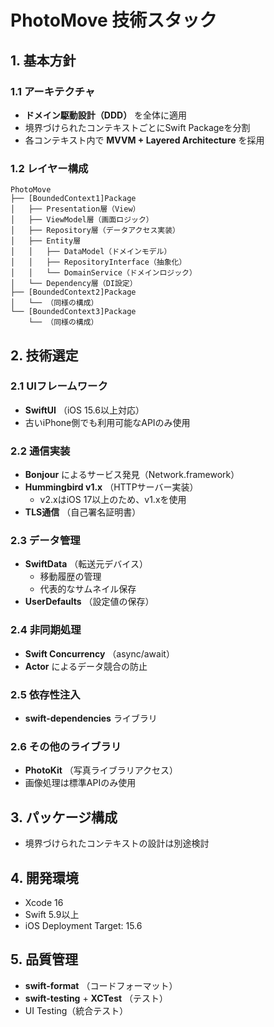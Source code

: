 # PhotoMove 技術スタック

## 1. 基本方針

### 1.1 アーキテクチャ
- **ドメイン駆動設計（DDD）** を全体に適用
- 境界づけられたコンテキストごとにSwift Packageを分割
- 各コンテキスト内で **MVVM + Layered Architecture** を採用

### 1.2 レイヤー構成
```
PhotoMove
├── [BoundedContext1]Package
│   ├── Presentation層（View）
│   ├── ViewModel層（画面ロジック）
│   ├── Repository層（データアクセス実装）
│   ├── Entity層
│   │   ├── DataModel（ドメインモデル）
│   │   ├── RepositoryInterface（抽象化）
│   │   └── DomainService（ドメインロジック）
│   └── Dependency層（DI設定）
├── [BoundedContext2]Package
│   └── （同様の構成）
└── [BoundedContext3]Package
    └── （同様の構成）
```

## 2. 技術選定

### 2.1 UIフレームワーク
- **SwiftUI** （iOS 15.6以上対応）
- 古いiPhone側でも利用可能なAPIのみ使用

### 2.2 通信実装
- **Bonjour** によるサービス発見（Network.framework）
- **Hummingbird v1.x** （HTTPサーバー実装）
  - v2.xはiOS 17以上のため、v1.xを使用
- **TLS通信** （自己署名証明書）

### 2.3 データ管理
- **SwiftData** （転送元デバイス）
  - 移動履歴の管理
  - 代表的なサムネイル保存
- **UserDefaults** （設定値の保存）

### 2.4 非同期処理
- **Swift Concurrency** （async/await）
- **Actor** によるデータ競合の防止

### 2.5 依存性注入
- **swift-dependencies** ライブラリ

### 2.6 その他のライブラリ
- **PhotoKit** （写真ライブラリアクセス）
- 画像処理は標準APIのみ使用

## 3. パッケージ構成

- 境界づけられたコンテキストの設計は別途検討

## 4. 開発環境
- Xcode 16
- Swift 5.9以上
- iOS Deployment Target: 15.6

## 5. 品質管理
- **swift-format** （コードフォーマット）
- **swift-testing** + **XCTest** （テスト）
- UI Testing（統合テスト）